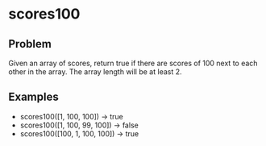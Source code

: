 # scores100

## Problem

Given an array of scores, return true if there are scores of 100 next to each other in the array. The array length will be at least 2.

## Examples

- scores100([1, 100, 100]) → true
- scores100([1, 100, 99, 100]) → false
- scores100([100, 1, 100, 100]) → true